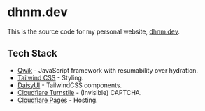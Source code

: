 # dhnm.dev

This is the source code for my personal website, [dhnm.dev](https://dhnm.dev).

## Tech Stack

- [Qwik](https://qwik.dev/) - JavaScript framework with resumability over hydration.
- [Tailwind CSS](https://tailwindcss.com/) - Styling.
- [DaisyUI](https://daisyui.com/) - TailwindCSS components.
- [Cloudflare Turnstile](https://www.cloudflare.com/products/turnstile) - (Invisible) CAPTCHA.
- [Cloudflare Pages](https://pages.cloudflare.com/) - Hosting.
